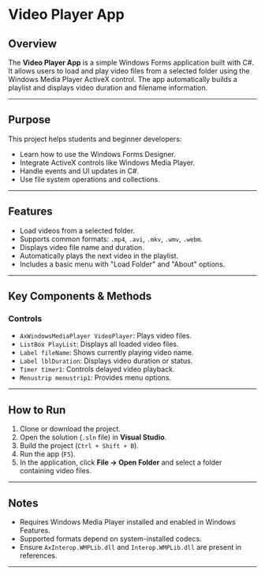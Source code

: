 # Video Player App

##  Overview
The **Video Player App** is a simple Windows Forms application built with C#. It allows users to load and play video files from a selected folder using the Windows Media Player ActiveX control. The app automatically builds a playlist and displays video duration and filename information.

---

##  Purpose
This project helps students and beginner developers:
- Learn how to use the Windows Forms Designer.
- Integrate ActiveX controls like Windows Media Player.
- Handle events and UI updates in C#.
- Use file system operations and collections.

---

##  Features
- Load videos from a selected folder.
- Supports common formats: `.mp4`, `.avi`, `.mkv`, `.wmv`, `.webm`.
- Displays video file name and duration.
- Automatically plays the next video in the playlist.
- Includes a basic menu with "Load Folder" and "About" options.

---

## Key Components & Methods

### Controls
- `AxWindowsMediaPlayer VideoPlayer`: Plays video files.
- `ListBox PlayList`: Displays all loaded video files.
- `Label fileName`: Shows currently playing video name.
- `Label lblDuration`: Displays video duration or status.
- `Timer timer1`: Controls delayed video playback.
- `Menustrip menustrip1`: Provides menu options.

---

## How to Run

1. Clone or download the project.
2. Open the solution (`.sln` file) in **Visual Studio**.
3. Build the project (`Ctrl + Shift + B`).
4. Run the app (`F5`).
5. In the application, click **File → Open Folder** and select a folder containing video files.

---

## Notes
- Requires Windows Media Player installed and enabled in Windows Features.
- Supported formats depend on system-installed codecs.
- Ensure `AxInterop.WMPLib.dll` and `Interop.WMPLib.dll` are present in references.

---
